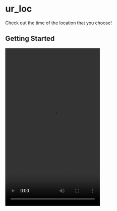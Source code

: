 # ur_loc

Check out the time of the location that you choose!
## Getting Started
<video width="300" height="500" controls>
  <source src="demo.mov" type="video/mp4">
</video>
